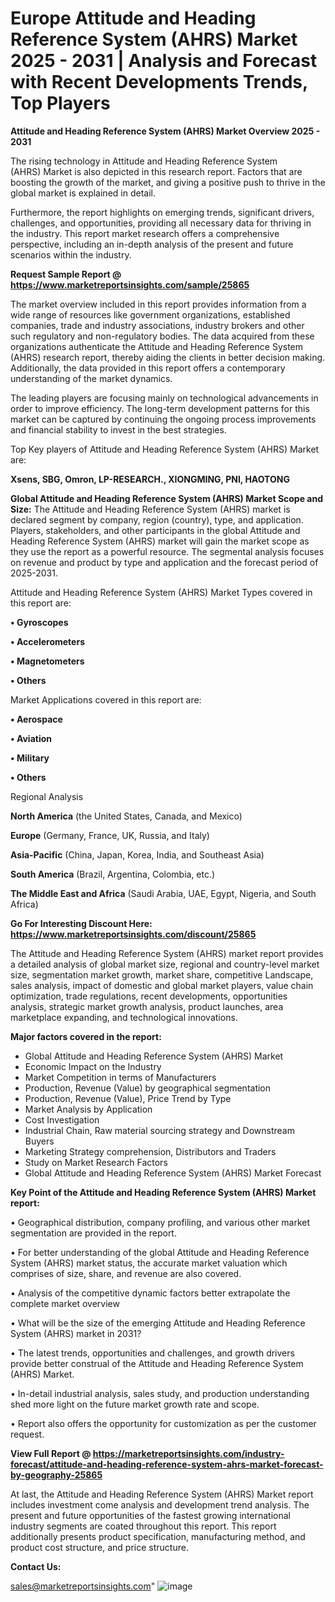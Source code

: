 # Europe Attitude and Heading Reference System (AHRS) Market 2025 - 2031 | Analysis and Forecast with Recent Developments Trends, Top Players

<Strong> Attitude and Heading Reference System (AHRS) Market Overview 2025 - 2031</strong>

The rising technology in Attitude and Heading Reference System (AHRS) Market is also depicted in this research report. Factors that are boosting the growth of the market, and giving a positive push to thrive in the global market is explained in detail.

Furthermore, the report highlights on emerging trends, significant drivers, challenges, and opportunities, providing all necessary data for thriving in the industry. This report market research offers a comprehensive perspective, including an in-depth analysis of the present and future scenarios within the industry.

<strong>Request Sample Report @ <a href=https://www.marketreportsinsights.com/sample/25865>https://www.marketreportsinsights.com/sample/25865</a></strong>

The market overview included in this report provides information from a wide range of resources like government organizations, established companies, trade and industry associations, industry brokers and other such regulatory and non-regulatory bodies. The data acquired from these organizations authenticate the Attitude and Heading Reference System (AHRS) research report, thereby aiding the clients in better decision making. Additionally, the data provided in this report offers a contemporary understanding of the market dynamics.

The leading players are focusing mainly on technological advancements in order to improve efficiency. The long-term development patterns for this market can be captured by continuing the ongoing process improvements and financial stability to invest in the best strategies.

Top Key players of Attitude and Heading Reference System (AHRS) Market are:

<strong>Xsens, SBG, Omron, LP-RESEARCH., XIONGMING, PNI, HAOTONG</strong>

<strong><b>Global Attitude and Heading Reference System (AHRS) Market Scope and Size:</b></strong>
The Attitude and Heading Reference System (AHRS) market is declared segment by company, region (country), type, and application. Players, stakeholders, and other participants in the global Attitude and Heading Reference System (AHRS) market will gain the market scope as they use the report as a powerful resource. The segmental analysis focuses on revenue and product by type and application and the forecast period of 2025-2031.

Attitude and Heading Reference System (AHRS) Market Types covered in this report are:

<strong>• Gyroscopes

• Accelerometers

• Magnetometers

• Others</strong>

Market Applications covered in this report are:

<strong>• Aerospace

• Aviation

• Military

• Others</strong> 

Regional Analysis

<strong>North America</strong> (the United States, Canada, and Mexico)

<strong>Europe</strong> (Germany, France, UK, Russia, and Italy)

<strong>Asia-Pacific</strong> (China, Japan, Korea, India, and Southeast Asia)

<strong>South America</strong> (Brazil, Argentina, Colombia, etc.)

<strong>The Middle East and Africa</strong> (Saudi Arabia, UAE, Egypt, Nigeria, and South Africa)

<strong>Go For Interesting Discount Here: <a href=https://www.marketreportsinsights.com/discount/25865>https://www.marketreportsinsights.com/discount/25865</a></strong>

The Attitude and Heading Reference System (AHRS) market report provides a detailed analysis of global market size, regional and country-level market size, segmentation market growth, market share, competitive Landscape, sales analysis, impact of domestic and global market players, value chain optimization, trade regulations, recent developments, opportunities analysis, strategic market growth analysis, product launches, area marketplace expanding, and technological innovations.

<strong><b>Major factors covered in the report:</b></strong>
<ul>
  <li>Global Attitude and Heading Reference System (AHRS) Market </li>
  <li>Economic Impact on the Industry</li>
  <li>Market Competition in terms of Manufacturers</li>
  <li>Production, Revenue (Value) by geographical segmentation</li>
  <li>Production, Revenue (Value), Price Trend by Type</li>
  <li>Market Analysis by Application</li>
  <li>Cost Investigation</li>
  <li>Industrial Chain, Raw material sourcing strategy and Downstream Buyers</li>
  <li>Marketing Strategy comprehension, Distributors and Traders</li>
  <li>Study on Market Research Factors</li>
  <li>Global Attitude and Heading Reference System (AHRS) Market Forecast</li>
</ul>

<strong><b>Key Point of the Attitude and Heading Reference System (AHRS) Market report:</b></strong>

• Geographical distribution, company profiling, and various other market segmentation are provided in the report.

• For better understanding of the global Attitude and Heading Reference System (AHRS) market status, the accurate market valuation which comprises of size, share, and revenue are also covered.

• Analysis of the competitive dynamic factors better extrapolate the complete market overview

• What will be the size of the emerging Attitude and Heading Reference System (AHRS) market in 2031?

• The latest trends, opportunities and challenges, and growth drivers provide better construal of the Attitude and Heading Reference System (AHRS) Market.

• In-detail industrial analysis, sales study, and production understanding shed more light on the future market growth rate and scope.

• Report also offers the opportunity for customization as per the customer request.

<strong><b>View Full Report @ <a href=https://marketreportsinsights.com/industry-forecast/attitude-and-heading-reference-system-ahrs-market-forecast-by-geography-25865>https://marketreportsinsights.com/industry-forecast/attitude-and-heading-reference-system-ahrs-market-forecast-by-geography-25865</a></b></strong>


At last, the Attitude and Heading Reference System (AHRS) Market report includes investment come analysis and development trend analysis. The present and future opportunities of the fastest growing international industry segments are coated throughout this report. This report additionally presents product specification, manufacturing method, and product cost structure, and price structure.

<strong>Contact Us:</strong>

sales@marketreportsinsights.com"
![image](https://github.com/user-attachments/assets/7bdf4f97-52c7-41ac-b037-d958e2cd899c)
